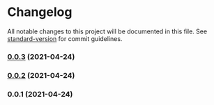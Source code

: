 # Changelog

All notable changes to this project will be documented in this file. See [standard-version](https://github.com/conventional-changelog/standard-version) for commit guidelines.

### [0.0.3](https://github.com/ziv/async-hooks-state/compare/v0.0.2...v0.0.3) (2021-04-24)

### [0.0.2](https://github.com/ziv/async-hooks-state/compare/v0.0.1...v0.0.2) (2021-04-24)

### 0.0.1 (2021-04-24)
